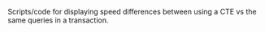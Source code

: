 Scripts/code for displaying speed differences between using a CTE
vs the same queries in a transaction.
